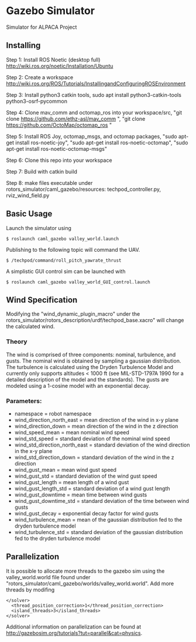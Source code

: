 # Gazebo Simulator
Simulator for ALPACA Project

## Installing
Step 1: Install ROS Noetic (desktop full) http://wiki.ros.org/noetic/Installation/Ubuntu

Step 2: Create a workspace http://wiki.ros.org/ROS/Tutorials/InstallingandConfiguringROSEnvironment

Step 3: Install python3 catkin tools, sudo apt install python3-catkin-tools python3-osrf-pycommon

Step 4: Clone mav_comm and octomap_ros into your workspace/src, "git clone https://github.com/ethz-asl/mav_comm ", "git clone https://github.com/OctoMap/octomap_ros "

Step 5: Install ROS Joy, octomap_msgs, and octomap packages, "sudo apt-get install ros-noetic-joy", "sudo apt-get install ros-noetic-octomap", "sudo apt-get install ros-noetic-octomap-msgs"

Step 6: Clone this repo into your workspace

Step 7: Build with catkin build

Step 8: make files executable under rotors_simulator/caml_gazebo/resources: techpod_controller.py, rviz_wind_field.py


## Basic Usage
Launch the simulator using 
```
$ roslaunch caml_gazebo valley_world.launch
```
Publishing to the following topic will command the UAV.
```
$ /techpod/command/roll_pitch_yawrate_thrust
```
A simplistic GUI control sim can be launched with
```
$ roslaunch caml_gazebo valley_world_GUI_control.launch
```

## Wind Specification
Modifying the "wind_dynamic_plugin_macro" under the rotors_simulator/rotors_description/urdf/techpod_base.xacro" will change the calculated wind.
### Theory
The wind is comprised of three components: nominal, turbulence, and gusts. The nominal wind is obtained by sampling a gaussian distribution. The turbulence is calculated using the Dryden Turbulence Model and currently only supports altitudes < 1000 ft (see MIL-STD-1797A 1990 for a detailed description of the model and the standards). The gusts are modeled using a 1-cosine model with an exponential decay.
### Parameters: 
- namespace = robot namespace
- wind_direction_north_east = mean direction of the wind in x-y plane
- wind_direction_down = mean direction of the wind in the z direction
- wind_speed_mean = mean nominal wind speed
- wind_std_speed = standard deviation of the nominal wind speed
- wind_std_direction_north_east = standard deviation of the wind direction in the x-y plane
- wind_std_direction_down = standard deviation of the wind in the z direction
- wind_gust_mean = mean wind gust speed
- wind_gust_std = standard deviation of the wind gust speed
- wind_gust_length = mean length of a wind gust
- wind_gust_length_std = standard deviation of a wind gust length
- wind_gust_downtime = mean time between wind gusts
- wind_gust_downtime_std = standard deviation of the time between wind gusts
- wind_gust_decay = exponential decay factor for wind gusts
- wind_turbulence_mean = mean of the gaussian distribution fed to the dryden turbulence model
- wind_turbulence_std = standard deviation of the gaussian distribution fed to the dryden turbulence model

## Parallelization
It is possible to allocate more threads to the gazebo sim using the valley_world.world file found under "rotors_simulator/caml_gazebo/worlds/valley_world.world". Add more threads by modifing
```
</solver>
  <thread_position_correction>1</thread_position_correction>
  <island_threads>3</island_threads>
</solver>
```
Additional information on parallelization can be found at http://gazebosim.org/tutorials?tut=parallel&cat=physics.